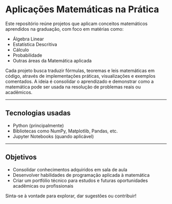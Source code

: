 # Aplicações Matemáticas na Prática

Este repositório reúne projetos que aplicam conceitos matemáticos aprendidos na graduação, com foco em matérias como:

- Álgebra Linear
- Estatística Descritiva
- Cálculo
- Probabilidade
- Outras áreas da Matemática aplicada

Cada projeto busca traduzir fórmulas, teoremas e leis matemáticas em código, através de implementações práticas, visualizações e exemplos comentados. A ideia é consolidar o aprendizado e demonstrar como a matemática pode ser usada na resolução de problemas reais ou acadêmicos.

---

## Tecnologias usadas

- Python (principalmente)
- Bibliotecas como NumPy, Matplotlib, Pandas, etc.
- Jupyter Notebooks (quando aplicável)

---

## Objetivos

- Consolidar conhecimentos adquiridos em sala de aula
- Desenvolver habilidades de programação aplicada à matemática
- Criar um portfólio técnico para estudos e futuras oportunidades acadêmicas ou profissionais

Sinta-se à vontade para explorar, dar sugestões ou contribuir!
